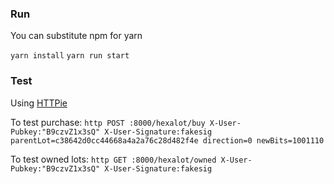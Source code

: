 

### Run

You can substitute npm for yarn

`yarn install`
`yarn run start`

### Test

Using [HTTPie](https://httpie.org/)

To test purchase: 
`http POST :8000/hexalot/buy X-User-Pubkey:"B9czvZ1x3sQ" X-User-Signature:fakesig parentLot=c38642d0cc44668a4a2a76c28d482f4e direction=0 newBits=1001110`

To test owned lots:
`http GET :8000/hexalot/owned X-User-Pubkey:"B9czvZ1x3sQ" X-User-Signature:fakesig`
